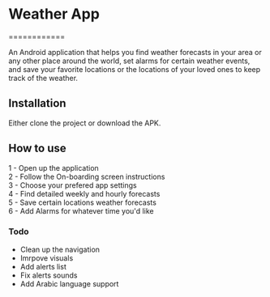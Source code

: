 # Weather App
============

An Android application that helps you find weather forecasts in your area or any other place around the world, set alarms for certain weather events, and save your favorite locations or the locations of your loved ones to keep track of the weather.


## Installation

Either clone the project or download the APK.


## How to use

1 - Open up the application<br/>
2 - Follow the On-boarding screen instructions<br/>
3 - Choose your prefered app settings<br/>
4 - Find detailed weekly and hourly forecasts<br/>
5 - Save certain locations weather forecasts<br/>
6 - Add Alarms for whatever time you'd like


### Todo

- Clean up the navigation
- Imrpove visuals
- Add alerts list
- Fix alerts sounds
- Add Arabic language support
